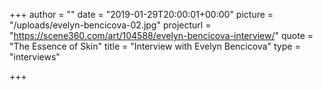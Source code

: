 +++
author = ""
date = "2019-01-29T20:00:01+00:00"
picture = "/uploads/evelyn-bencicova-02.jpg"
projecturl = "https://scene360.com/art/104588/evelyn-bencicova-interview/"
quote = "The Essence of Skin"
title = "Interview with Evelyn Bencicova"
type = "interviews"

+++
